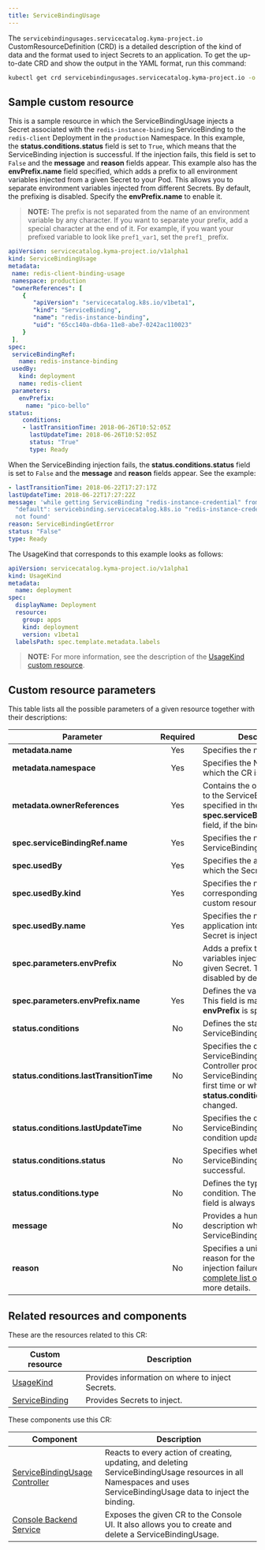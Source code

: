 ```yaml
---
title: ServiceBindingUsage
---
```


The `servicebindingusages.servicecatalog.kyma-project.io` CustomResourceDefinition (CRD) is a detailed description of the kind of data and the format used to inject Secrets to an application. To get the up-to-date CRD and show the output in the YAML format, run this command:

```bash
kubectl get crd servicebindingusages.servicecatalog.kyma-project.io -o yaml
```

## Sample custom resource

This is a sample resource in which the ServiceBindingUsage injects a Secret associated with the `redis-instance-binding` ServiceBinding to the `redis-client` Deployment in the `production` Namespace. In this example, the **status.conditions.status** field is set to `True`, which means that the ServiceBinding injection is successful. If the injection fails, this field is set to `False` and the **message** and **reason** fields appear. This example also has the **envPrefix.name** field specified, which adds a prefix to all environment variables injected from a given Secret to your Pod. This allows you to separate environment variables injected from different Secrets. By default, the prefixing is disabled. Specify the **envPrefix.name** to enable it.

>**NOTE:** The prefix is not separated from the name of an environment variable by any character. If you want to separate your prefix, add a special character at the end of it. For example, if you want your prefixed variable to look like `pref1_var1`, set the `pref1_` prefix.

```yaml
apiVersion: servicecatalog.kyma-project.io/v1alpha1
kind: ServiceBindingUsage
metadata:
 name: redis-client-binding-usage
 namespace: production
 "ownerReferences": [
    {
       "apiVersion": "servicecatalog.k8s.io/v1beta1",
       "kind": "ServiceBinding",
       "name": "redis-instance-binding",
       "uid": "65cc140a-db6a-11e8-abe7-0242ac110023"
    }
 ],
spec:
 serviceBindingRef:
   name: redis-instance-binding
 usedBy:
   kind: deployment
   name: redis-client
 parameters:
   envPrefix:
     name: "pico-bello"
status:
    conditions:
    - lastTransitionTime: 2018-06-26T10:52:05Z
      lastUpdateTime: 2018-06-26T10:52:05Z
      status: "True"
      type: Ready
```

When the ServiceBinding injection fails, the **status.conditions.status** field is set to `False` and the **message** and **reason** fields appear. See the example:

```yaml
- lastTransitionTime: 2018-06-22T17:27:17Z
lastUpdateTime: 2018-06-22T17:27:22Z
message: 'while getting ServiceBinding "redis-instance-credential" from namespace
  "default": servicebinding.servicecatalog.k8s.io "redis-instance-credential"
  not found'
reason: ServiceBindingGetError
status: "False"
type: Ready
```

The UsageKind that corresponds to this example looks as follows:

```yaml
apiVersion: servicecatalog.kyma-project.io/v1alpha1
kind: UsageKind
metadata:
  name: deployment
spec:
  displayName: Deployment
  resource:
    group: apps
    kind: deployment
    version: v1beta1
  labelsPath: spec.template.metadata.labels
```

>**NOTE:** For more information, see the description of the [UsageKind custom resource](./smgt-02-sc-usage-kind.md).

## Custom resource parameters

This table lists all the possible parameters of a given resource together with their descriptions:

| Parameter   |      Required      |  Description |
|----------|:-------------:|------|
| **metadata.name** |    Yes   | Specifies the name of the CR. |
| **metadata.namespace** |    Yes   | Specifies the Namespace in which the CR is created. |
| **metadata.ownerReferences** |    Yes   | Contains the ownerReference to the ServiceBinding specified in the **spec.serviceBindingRef.name** field, if the binding exists. |
| **spec.serviceBindingRef.name** |    Yes   | Specifies the name of the ServiceBinding. |
| **spec.usedBy** |    Yes   | Specifies the application into which the Secret is injected. |
| **spec.usedBy.kind** |    Yes   | Specifies the name of the corresponding UsageKind custom resource. |
| **spec.usedBy.name** |    Yes   | Specifies the name of the application into which the Secret is injected. |
| **spec.parameters.envPrefix** |    No   | Adds a prefix to environment variables injected from the given Secret. The prefixing is disabled by default. |
| **spec.parameters.envPrefix.name** |    Yes   | Defines the value of the prefix. This field is mandatory if **envPrefix** is specified.  |
| **status.conditions** |    No   | Defines the status of the ServiceBindingUsage.|
| **status.conditions.lastTransitionTime** |    No   | Specifies the date when the ServiceBindingUsage Controller processed the ServiceBindingUsage for the first time or when the **status.conditions.status** field changed. |
| **status.conditions.lastUpdateTime** |    No   | Specifies the date of the last ServiceBindingUsage condition update. |
| **status.conditions.status** |    No   |  Specifies whether the ServiceBinding injection is successful. |
| **status.conditions.type** |    No   | Defines the type of the condition. The value of this field is always `ready`. |
| **message** |    No   | Provides a human-readable description why the ServiceBinding injection failed. |
| **reason** |    No   | Specifies a unique, one-word reason for the ServiceBinding injection failure. See the [complete list of reasons](https://github.com/kyma-project/kyma/blob/74f007d0618ee1688ad080eab8be10e6b81c8e67/components/service-binding-usage-controller/internal/controller/status/usage.go) for more details. |

## Related resources and components

These are the resources related to this CR:

| Custom resource   |   Description |
|----------|------|
| [UsageKind](./smgt-02-sc-usage-kind.md) |  Provides information on where to inject Secrets. |
| [ServiceBinding](https://kubernetes.io/docs/concepts/extend-kubernetes/service-catalog/#api-resources) |  Provides Secrets to inject.  |

These components use this CR:

| Component   |   Description |
|----------|------|
| [ServiceBindingUsage Controller](https://github.com/kyma-project/kyma/tree/main/components/service-binding-usage-controller) |  Reacts to every action of creating, updating, and deleting ServiceBindingUsage resources in all Namespaces and uses ServiceBindingUsage data to inject the binding. |
| [Console Backend Service](todo) |  Exposes the given CR to the Console UI. It also allows you to create and delete a ServiceBindingUsage. |
